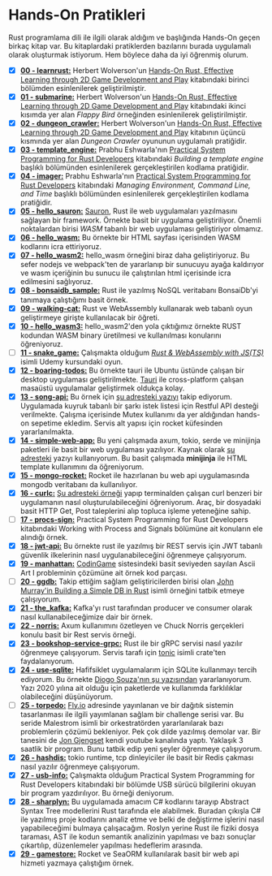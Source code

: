 # Hands-On Pratikleri

Rust programlama dili ile ilgili olarak aldığım ve başlığında Hands-On geçen birkaç kitap var. Bu kitaplardaki pratiklerden bazılarını burada uygulamalı olarak oluşturmak istiyorum. Hem böylece daha da iyi öğrenmiş olurum.

- [x] **[00 - learnrust:](https://github.com/buraksenyurt/rust-farm/tree/main/handson/treehouse)** Herbert Wolverson'un [Hands-On Rust, Effective Learning through 2D Game Development and Play](https://www.amazon.com/Hands-Rust-Effective-Learning-Development/dp/1680508164) kitabındaki birinci bölümden esinlenilerek geliştirilmiştir.
- [x] **[01 - submarine:](https://github.com/buraksenyurt/rust-farm/tree/main/handson/submarine)** Herbert Wolverson'un [Hands-On Rust, Effective Learning through 2D Game Development and Play](https://www.amazon.com/Hands-Rust-Effective-Learning-Development/dp/1680508164) kitabındaki ikinci kısımda yer alan *Flappy Bird* örneğinden esinlenilerek geliştirilmiştir.
- [x] **[02 - dungeon_crawler:](https://github.com/buraksenyurt/rust-farm/tree/main/handson/dungeon_crawler)** Herbert Wolverson'un [Hands-On Rust, Effective Learning through 2D Game Development and Play](https://www.amazon.com/Hands-Rust-Effective-Learning-Development/dp/1680508164) kitabının üçüncü kısmında yer alan *Dungeon Crawler* oyununun uygulamalı pratiğidir.
- [x] **[03 - template_engine:](https://github.com/buraksenyurt/rust-farm/tree/main/handson/template_engine)** Prabhu Eshwarla'nın [Practical System Programming for Rust Developers](https://www.packtpub.com/product/practical-system-programming-for-rust-developers/9781800560963) kitabındaki *Building a template engine* başlıklı bölümünden esinlenilerek gerçekleştirilen kodlama pratiğidir.
- [x] **[04 - imager:](https://github.com/buraksenyurt/rust-farm/tree/main/handson/imager)** Prabhu Eshwarla'nın [Practical System Programming for Rust Developers](https://www.packtpub.com/product/practical-system-programming-for-rust-developers/9781800560963) kitabındaki *Managing Environment, Command Line, and Time* başlıklı bölümünden esinlenilerek gerçekleştirilen kodlama pratiğidir.
- [x] **[05 - hello_sauron:](https://github.com/buraksenyurt/rust-farm/tree/main/handson/hello_sauron)** [Sauron](https://crates.io/crates/sauron), Rust ile web uygulamaları yazılmasını sağlayan bir framework. Örnekte basit bir uygulama geliştiriliyor. Önemli noktalardan birisi *WASM* tabanlı bir web uygulaması geliştiriyor olmamız.
- [x] **[06 - hello_wasm:](https://github.com/buraksenyurt/rust-farm/tree/main/handson/hello_wasm)** Bu örnekte bir HTML sayfası içerisinden WASM kodlarını icra ettiriyoruz.
- [x] **[07 - hello_wasm2:](https://github.com/buraksenyurt/rust-farm/tree/main/handson/hello_wasm2)** hello_wasm örneğini biraz daha geliştiriyoruz. Bu sefer nodejs ve webpack'ten de yararlanıp bir sunucuyu ayağa kaldırıyor ve wasm içeriğinin bu sunucu ile çalıştırılan html içerisinde icra edilmesini sağlıyoruz.
- [x] **[08 - bonsaidb_sample:](https://github.com/buraksenyurt/rust-farm/tree/main/handson/hello_wasm2)** Rust ile yazılmış NoSQL veritabanı BonsaiDb'yi tanımaya çalıştığımı basit örnek.
- [x] **[09 - walking-cat:](https://github.com/buraksenyurt/rust-farm/tree/main/handson/walking-cat)** Rust ve WebAssembly kullanarak web tabanlı oyun geliştirmeye girişte kullanılacak bir öğreti.
- [x] **[10 - hello_wasm3:](https://github.com/buraksenyurt/rust-farm/tree/main/handson/hello_wasm3)** hello_wasm2'den yola çıktığımız örnekte RUST kodundan WASM binary üretilmesi ve kullanılması konularını öğreniyoruz.
- [ ] **[11 - snake_game:](https://github.com/buraksenyurt/rust-farm/tree/main/handson/snake_game)** Çalışmakta olduğum *[Rust & WebAssembly with JS(TS)](https://www.udemy.com/share/105FWE3@Hpnvamh4ENZu5y5aObIjO8bkcROyUFeKgIHqryuwCh57TADfqevU_-N3mQBQeGbgkA==/)* isimli Udemy kursundaki oyun.
- [x] **[12 - boaring-todos:](https://github.com/buraksenyurt/rust-farm/tree/main/handson/snake_game)** Bu örnekte tauri ile Ubuntu üstünde çalışan bir desktop uygulaması geliştirilmekte. [Tauri](https://tauri.app/) ile cross-platform çalışan masaüstü uygulamalar geliştirmek oldukça kolay.  
- [x] **[13 - song-api:](https://github.com/buraksenyurt/rust-farm/tree/main/handson/song-api)** Bu örnek için [şu adresteki yazıyı](https://imajindevon.hashnode.dev/rust-rocket-song-request-api) takip ediyorum. Uygulamada kuyruk tabanlı bir şarkı istek listesi için Restful API desteği verilmekte. Çalışma içerisinde Mutex kullanımı da yer aldığından hands-on sepetime ekledim. Servis alt yapısı için rocket küfesinden yararlanılmakta.
- [x] **[14 - simple-web-app:](https://github.com/buraksenyurt/rust-farm/tree/main/handson/simple-web-app)** Bu yeni çalışmada axum, tokio, serde ve minijinja paketleri ile basit bir web uygulaması yazılıyor. Kaynak olarak [şu adresteki](https://woile.dev/posts/web-app-with-template-in-rust/) yazıyı kullanıyorum. Bu basit çalışmada **minijinja** ile HTML template kullanımını da öğreniyorum.
- [x] **[15 - mongo-rocket:](https://github.com/buraksenyurt/rust-farm/tree/main/handson/mongo-rocket)** Rocket ile hazırlanan bu web api uygulamasında mongodb veritabanı da kullanılıyor.
- [x] **[16 - curlc:](https://github.com/buraksenyurt/rust-farm/tree/main/handson/curlc)** [Şu adresteki örneği](https://www.bekk.christmas/post/2022/1/introduction-to-rust) yapıp terminalden çalışan curl benzeri bir uygulamanın nasıl oluşturulabileceğini öğreniyorum. Araç, bir dosyadaki basit HTTP Get, Post taleplerini alıp topluca işleme yeteneğine sahip.
- [ ] **[17 - procs-sign:](https://github.com/buraksenyurt/rust-farm/tree/main/handson/procs-sign)** Practical System Programming for Rust Developers kitabındaki Working with Process and Signals bölümüne ait konuların ele alındığı örnek.
- [x] **[18 - jwt-api:](https://github.com/buraksenyurt/rust-farm/tree/main/handson/jwt-api)** Bu örnekte rust ile yazılmış bir REST servis için JWT tabanlı güvenlik ilkelerinin nasıl uygulanabileceğini öğrenmeye çalışıyorum.
- [x] **[19 - manhattan:](https://github.com/buraksenyurt/rust-farm/tree/main/handson/manhattan)** [CodinGame](https://www.codingame.com) sistesindeki basit seviyeden sayılan Ascii Art I probleminin çözümüne ait örnek kod parçası.
- [ ] **[20 - ggdb:](https://github.com/buraksenyurt/rust-farm/tree/main/handson/ggdb)** Takip ettiğim sağlam geliştiricilerden birisi olan [John Murray'in Building a Simple DB in Rust](https://johns.codes/blog/build-a-db/part01) isimli örneğini tatbik etmeye çalışıyorum.
- [x] **[21 - the_kafka:](https://github.com/buraksenyurt/rust-farm/tree/main/handson/the_kafka)** Kafka'yı rust tarafından producer ve consumer olarak nasıl kullanabileceğimize dair bir örnek.
- [x] **[22 - norris:](https://github.com/buraksenyurt/rust-farm/tree/main/handson/norris)** Axum kullanımını özetleyen ve Chuck Norris gerçekleri konulu basit bir Rest servis örneği.
- [x] **[23 - bookshop-service-grpc:](https://github.com/buraksenyurt/rust-farm/tree/main/handson/bookshop-grpc-service)** Rust ile bir gRPC servisi nasıl yazılır öğrenmeye çalışıyorum. Servis tarafı için [tonic](https://docs.rs/tonic/latest/tonic/) isimli crate'ten faydalanıyorum.
- [x] **[24 - use-sqlite:](https://github.com/buraksenyurt/rust-farm/tree/main/handson/use-sqlite)** Hafifsiklet uygulamalarım için SQLite kullanmayı tercih ediyorum. Bu örnekte [Diogo Souza'nın şu yazısından](https://www.developer.com/languages/creating-an-api-with-rust-and-sqlite/) yararlanıyorum. Yazı 2020 yılına ait olduğu için paketlerde ve kullanımda farklılıklar olabileceğini düşünüyorum.
- [ ] **[25 - torpedo:](https://github.com/buraksenyurt/rust-farm/tree/main/handson/torpedo)** [Fly.io](https://fly.io/dist-sys/) adresinde yayınlanan ve bir dağıtık sistemin tasarlanması ile ilgili yayımlanan sağlam bir challenge serisi var. Bu seride Malestrom isimli bir orkestratörden yararlanılarak bazı problemlerin çözümü bekleniyor. Pek çok dilde yazılmış demolar var. Bir tanesini de [Jon Gjengset](https://www.youtube.com/watch?v=gboGyccRVXI&list=WL&index=2&t=2236s) kendi youtube kanalında yaptı. Yaklaşık 3 saatlik bir program. Bunu tatbik edip yeni şeyler öğrenmeye çalışıyorum.
- [x] **[26 - hashdis:](https://github.com/buraksenyurt/rust-farm/tree/main/handson/hashdis)** tokio runtime, tcp dinleyiciler ile basit bir Redis çakması nasıl yazılır öğrenmeye çalışıyorum.
- [x] **[27 - usb-info:](https://github.com/buraksenyurt/rust-farm/tree/main/handson/usb-info)** Çalışmakta olduğum Practical System Programming for Rust Developers kitabındaki bir bölümde USB sürücü bilgilerini okuyan bir program yazdırılıyor. Bu örneği deniyorum.
- [x] **[28 - sharplyn:](https://github.com/buraksenyurt/rust-farm/tree/main/handson/sharplyn)** Bu uygulamada amacım C# kodlarını tarayıp Abstract Syntax Tree modellerini Rust tarafında ele alabilmek. Buradan çıkışla C# ile yazılmış proje kodlarını analiz etme ve belki de değiştirme işlerini nasıl yapabileceğimi bulmaya çalışacağım. Roslyn yerine Rust ile fiziki dosya taraması, AST ile kodun semantik analizinin yapılması ve bazı sonuçlar çıkartılıp, düzenlemeler yapılması hedeflerim arasında.
- [x] **[29 - gamestore:](https://github.com/buraksenyurt/rust-farm/tree/main/handson/gamestore)** Rocket ve SeaORM kullanılarak basit bir web api hizmeti yazmaya çalıştığım örnek.
